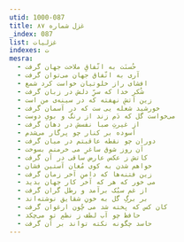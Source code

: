 ```yaml
---
utid: 1000-087
title: غزل شماره ۸۷
_index: 087
list: غزلیات
indexes: ت
mesra:
  - حُسنَت به اتّفاقِ ملاحت جهان گرفت
  - آری به اتّفاق جهان می‌توان گرفت
  - افشای راز خلوتیان خواست کرد شمع
  - شُکر خدا که سرِّ دلش در زبان گرفت
  - زین آتشِ نهفته که در سینه‌ی من است
  - خورشید شعله‌ یی ست که در آسمان گرفت
  - می‌خواست گل که دَم زند از رنگ و بویِ دوست
  - از غیرتِ صبا نفسش در دهان گرفت
  - آسوده بر کنار چو پرگار می‌شدم
  - دوران چو نقطه عاقبتم در میان گرفت
  - آن روز شوق ساغرِ می خرمنم بسوخت
  - کاتش ز عکس عارض ساقی در آن گرفت
  - خواهم شدن به کوی مُغان آستین فشان
  - زین فتنه‌ها که دامنِ آخر زمان گرفت
  - می خور که هر که آخر کار جهان بدید
  - از غم سبُک برآمد و رطل گران گرفت
  - بر برگِ گل به خونِ شقایق نوشته‌اند
  - کان کس که پخته شد می چُون ارغوان گرفت
  - حافظ چو آب لطف ز نظمِ تو می‌چکد
  - حاسد چگونه نکته تواند بر آن گرفت
---
```

